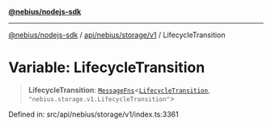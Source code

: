 [**@nebius/nodejs-sdk**](../../../../../README.md)

---

[@nebius/nodejs-sdk](../../../../../README.md) / [api/nebius/storage/v1](../README.md) / LifecycleTransition

# Variable: LifecycleTransition

> **LifecycleTransition**: [`MessageFns`](../../../../../runtime/protos/core/interfaces/MessageFns.md)\<[`LifecycleTransition`](../interfaces/LifecycleTransition.md), `"nebius.storage.v1.LifecycleTransition"`\>

Defined in: src/api/nebius/storage/v1/index.ts:3361
